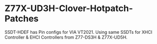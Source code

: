 # Z77X-UD3H-Clover-Hotpatch-Patches

SSDT-HDEF has Pin configs for VIA VT2021. Using same SSDTs for XHCI Controller & EHCI Controllers from Z77-DS3H & Z77X-UD5H.
